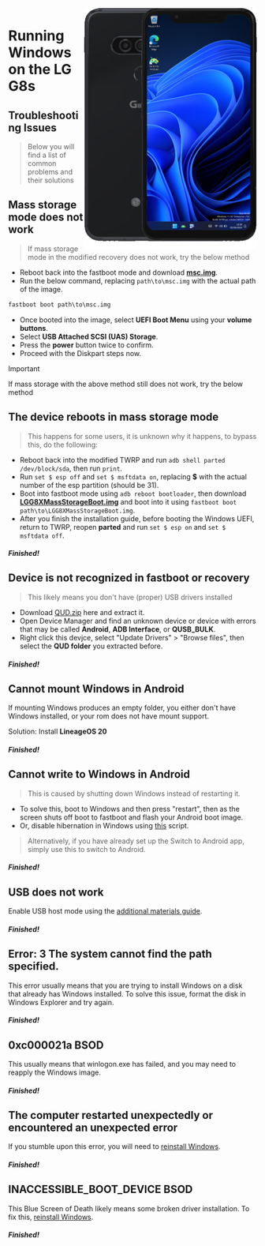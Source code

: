 <img align="right" src="https://github.com/n00b69/woa-betalm/blob/main/betalm.png" width="350" alt="Windows 11 running on betalm">

# Running Windows on the LG G8s

## Troubleshooting Issues
> Below you will find a list of common problems and their solutions

## Mass storage mode does not work
> If mass storage mode in the modified recovery does not work, try the below method
- Reboot back into the fastboot mode and download [**msc.img**](https://github.com/n00b69/woa-betalm/releases/download/Files/msc.img).
- Run the below command, replacing `path\to\msc.img` with the actual path of the image.
```cmd
fastboot boot path\to\msc.img
```
- Once booted into the image, select **UEFI Boot Menu** using your **volume buttons**.
- Select **USB Attached SCSI (UAS) Storage**.
- Press the **power** button twice to confirm.
- Proceed with the Diskpart steps now.

> [!Important]
> If mass storage with the above method still does not work, try the below method

## The device reboots in mass storage mode
> This happens for some users, it is unknown why it happens, to bypass this, do the following:
- Reboot back into the modified TWRP and run `adb shell parted /dev/block/sda`, then run `print`.
- Run `set $ esp off` and `set $ msftdata on`, replacing **$** with the actual number of the esp partition (should be 31).
- Boot into fastboot mode using `adb reboot bootloader`, then download [**LGG8XMassStorageBoot.img**](https://github.com/n00b69/woa-mh2lm/releases/download/Files/LGG8XMassStorageBoot.img) and boot into it using `fastboot boot path\to\LGG8XMassStorageBoot.img`.
- After you finish the installation guide, before booting the Windows UEFI, return to TWRP, reopen **parted** and run `set $ esp on` and `set $ msftdata off`.

##### Finished!

## Device is not recognized in fastboot or recovery
> This likely means you don't have (proper) USB drivers installed
- Download [QUD.zip](https://github.com/n00b69/woa-betalm/releases/download/Qfil/QUD.zip) here and extract it.
- Open Device Manager and find an unknown device or device with errors that may be called **Android**, **ADB Interface**, or **QUSB_BULK**.
- Right click this devjce, select "Update Drivers" > "Browse files", then select the **QUD folder** you extracted before.

##### Finished!

## Cannot mount Windows in Android
If mounting Windows produces an empty folder, you either don't have Windows installed, or your rom does not have mount support.

Solution: Install **LineageOS 20**

##### Finished!

## Cannot write to Windows in Android
> This is caused by shutting down Windows instead of restarting it.
- To solve this, boot to Windows and then press "restart", then as the screen shuts off boot to fastboot and flash your Android boot image.
- Or, disable hibernation in Windows using [this](https://github.com/n00b69/woa-beryllium/releases/tag/1.0) script.
> Alternatively, if you have already set up the Switch to Android app, simply use this to switch to Android.

##### Finished!

## USB does not work
Enable USB host mode using the [additional materials guide](materials.md#toggling-usb-host-mode).

##### Finished!

## Error: 3 The system cannot find the path specified.
This error usually means that you are trying to install Windows on a disk that already has Windows installed. To solve this issue, format the disk in Windows Explorer and try again.

##### Finished!

## 0xc000021a BSOD
This usually means that winlogon.exe has failed, and you may need to reapply the Windows image.

##### Finished!

## The computer restarted unexpectedly or encountered an unexpected error
If you stumble upon this error, you will need to [reinstall Windows](reinstall.md).

##### Finished!

## INACCESSIBLE_BOOT_DEVICE BSOD
This Blue Screen of Death likely means some broken driver installation. To fix this, [reinstall Windows](reinstall.md).

##### Finished!












